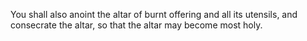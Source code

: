You shall also anoint the altar of burnt offering and all its utensils, and consecrate the altar, so that the altar may become most holy.
